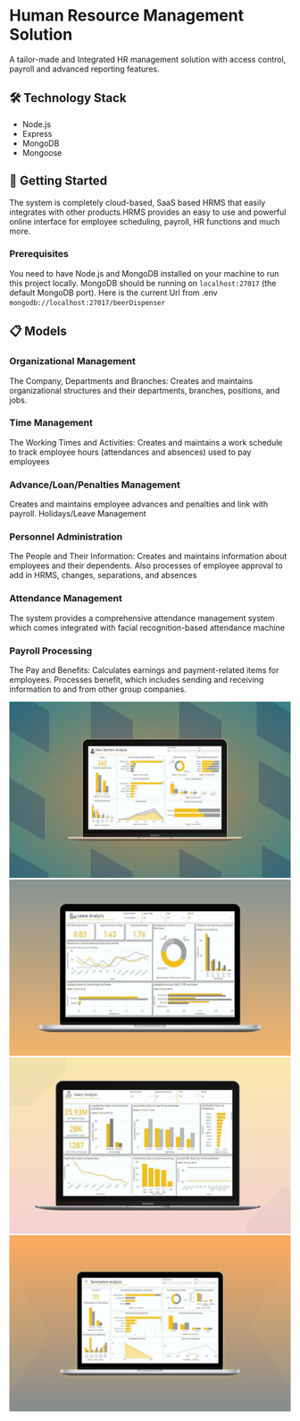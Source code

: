# Human Resource Management Solution

A tailor-made and Integrated HR management solution with access control, payroll and advanced reporting features.

## :hammer_and_wrench: Technology Stack

- Node.js
- Express
- MongoDB
- Mongoose

## :rocket: Getting Started

The system is completely cloud-based, SaaS based HRMS that easily integrates with other products.HRMS provides an easy to use and powerful online interface for employee scheduling, payroll, HR functions and much more.

### Prerequisites

You need to have Node.js and MongoDB installed on your machine to run this project locally. MongoDB should be running on `localhost:27017` (the default MongoDB port).
Here is the current Url from .env `mongodb://localhost:27017/beerDispenser`

## :clipboard: Models

###  Organizational Management 
The Company, Departments and Branches: Creates and maintains organizational structures and their departments, branches, positions, and jobs. 

###  Time Management 

The Working Times and Activities: Creates and maintains a work schedule to track employee hours (attendances and absences) used to pay employees 

###  Advance/Loan/Penalties Management 

Creates and maintains employee advances and penalties and link with payroll. Holidays/Leave Management 

###  Personnel Administration 

The People and Their Information: Creates and maintains information about employees and their dependents. Also processes of employee approval to add in HRMS, changes, separations, and absences 

###   Attendance Management 

The system provides a comprehensive attendance management system which comes integrated with facial recognition-based attendance machine
 
###   Payroll Processing 

The Pay and Benefits: Calculates earnings and payment-related items for employees. Processes benefit, which includes sending and receiving information to and from other group companies.

![alt text](https://github.com/Ironmandeveloper/HR-Analytics/blob/main/Hiring.png?raw=true)
![alt text](https://github.com/Ironmandeveloper/HR-Analytics/blob/main/LeaveAnalysis.png?raw=true)
![alt text](https://github.com/Ironmandeveloper/HR-Analytics/blob/main/SalaryAnalysis.png?raw=true)
![alt text](https://github.com/Ironmandeveloper/HR-Analytics/blob/main/TerminationAnalysis.png?raw=true)

